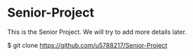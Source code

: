 # Senior-Project
This is the Senior Project. We will try to add more details later.

$ git clone https://github.com/u5788217/Senior-Project
